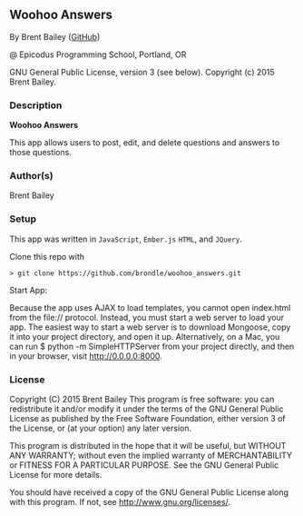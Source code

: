 ## Woohoo Answers

By Brent Bailey (<a href="https://github.com/brentagon" target="#">GitHub</a>)

@ Epicodus Programming School, Portland, OR

GNU General Public License, version 3 (see below). Copyright (c) 2015 Brent Bailey.

### Description

**Woohoo Answers**

This app allows users to post, edit, and delete questions and answers to those questions.

### Author(s)

Brent Bailey
### Setup

This app was written in `JavaScript`, `Ember.js` `HTML`, and `JQuery`.

Clone this repo with
```console
> git clone https://github.com/brondle/woohoo_answers.git
```

Start App:

Because the app uses AJAX to load templates, you cannot open index.html from the file:// protocol. Instead, you must start a web server to load your app. The easiest way to start a web server is to download Mongoose, copy it into your project directory, and open it up. Alternatively, on a Mac, you can run $ python -m SimpleHTTPServer from your project directly, and then in your browser, visit http://0.0.0.0:8000.


### License ###
Copyright  (C)  2015  Brent Bailey
This program is free software: you can redistribute it and/or modify
it under the terms of the GNU General Public License as published by
the Free Software Foundation, either version 3 of the License, or
(at your option) any later version.

This program is distributed in the hope that it will be useful,
but WITHOUT ANY WARRANTY; without even the implied warranty of
MERCHANTABILITY or FITNESS FOR A PARTICULAR PURPOSE.  See the
GNU General Public License for more details.

You should have received a copy of the GNU General Public License
along with this program.  If not, see <http://www.gnu.org/licenses/>.
